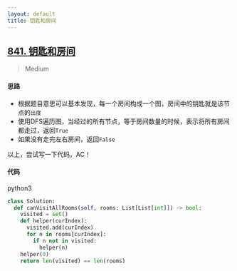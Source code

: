 ```yaml
---
layout: default
title: 钥匙和房间
---
```


## [841\. 钥匙和房间](https://leetcode-cn.com/problems/keys-and-rooms/)

> Medium

#### 思路

* 根据题目意思可以基本发现，每一个房间构成一个图，房间中的钥匙就是该节点的`出度`
* 使用DFS遍历图，当经过的所有节点，等于房间数量的时候，表示将所有房间都走过，返回`True`
* 如果没有走完左右房间，返回`False`

以上，尝试写一下代码，AC！

#### 代码
python3
```python
class Solution:
  def canVisitAllRooms(self, rooms: List[List[int]]) -> bool:
    visited = set()
    def helper(curIndex):
      visited.add(curIndex)
      for n in rooms[curIndex]:
        if n not in visited:
          helper(n)
    helper(0)
    return len(visited) == len(rooms)
```